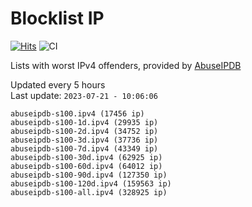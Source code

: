 # Blocklist IP

[![Hits](https://hits.seeyoufarm.com/api/count/incr/badge.svg?url=https%3A%2F%2Fgithub.com%2Fborestad%2Fblocklist-ip%2F&count_bg=%2379C83D&title_bg=%23555555&icon=&icon_color=%23E7E7E7&title=hits&edge_flat=false)](https://hits.seeyoufarm.com)  ![CI](https://img.shields.io/github/workflow/status/borestad/blocklist-ip/CI?style=flat-square)

Lists with worst IPv4 offenders, provided by [AbuseIPDB](https://www.abuseipdb.com/)

<!-- FOOTER-PLACEHOLDER -->
Updated every 5 hours<br>
Last update: `2023-07-21 - 10:06:06`
```
abuseipdb-s100.ipv4 (17456 ip)
abuseipdb-s100-1d.ipv4 (29935 ip)
abuseipdb-s100-2d.ipv4 (34752 ip)
abuseipdb-s100-3d.ipv4 (37736 ip)
abuseipdb-s100-7d.ipv4 (43349 ip)
abuseipdb-s100-30d.ipv4 (62925 ip)
abuseipdb-s100-60d.ipv4 (64012 ip)
abuseipdb-s100-90d.ipv4 (127350 ip)
abuseipdb-s100-120d.ipv4 (159563 ip)
abuseipdb-s100-all.ipv4 (328925 ip)
```
